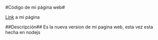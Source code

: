 #Código de mi página web#

[Link](https://vincentblog.xyz) a mi página

##Descripción##
Es la nueva version de mi pagina web, esta vez esta hecha en nodejs
